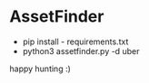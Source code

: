 # AssetFinder

* pip install - requirements.txt
* python3 assetfinder.py -d uber


happy hunting :)
